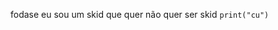 fodase eu sou um skid que quer não quer ser skid
```print("cu")```
<!---
BorisLua/BorisLua is a ✨ special ✨ repository because its `README.md` (this file) appears on your GitHub profile.
You can click the Preview link to take a look at your changes.
--->
